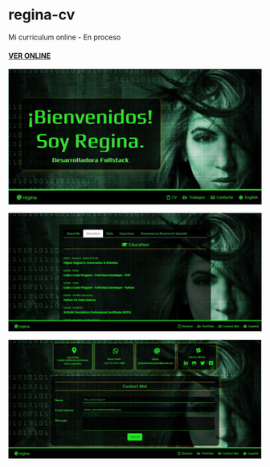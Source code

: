 # regina-cv
Mi curriculum online - En proceso
<h4><a href="https://regine-resume.000webhostapp.com/">VER ONLINE</a></h4>

![screenshot](https://raw.githubusercontent.com/programming-Regina/regina-cv/main/portfolio.jpg)

![screenshot](https://raw.githubusercontent.com/programming-Regina/regina-cv/main/portfolio2.jpg)

![screenshot](https://raw.githubusercontent.com/programming-Regina/regina-cv/main/portfolio3.jpg)
